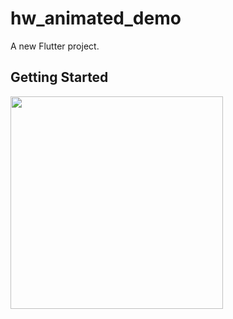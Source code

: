 # hw_animated_demo

A new Flutter project.

## Getting Started

<img src="https://github.com/loveway/flutter_loading_animation/blob/master/screenshot/welcome.gif?raw=true" width="340px" />
